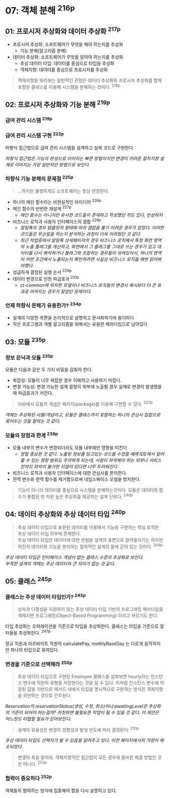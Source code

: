 # 07: 객체 분해 <sup>216p</sup>

## 01: 프로시저 추상화와 데이터 추상화 <sup>217p</sup>

- 프로시저 추상화: 소프트웨어가 무엇을 해야 하는지를 추상화
  - 기능 분해(알고리즘 분해)
- 데이터 추상화: 소프트웨어가 무엇을 알아야 하는지를 추상화
  - 추상 데이터 타입: 데이터를 중심으로 타입을 추상화
  - 객체지향: 데이터를 중심으로 프로시저를 추상화

> 객체지향을 바라보는 일반적인 관점은 데이터 추상화와 프로시저 추상화를 함께 포함한 클래스를 이용해 시스템을 분해하는 것이다. <sup>218p</sup>

## 02: 프로시저 추상화와 기능 분해 <sup>219p</sup>

### 급여 관리 시스템 <sup>219p</sup>
### 급여 관리 시스템 구현 <sup>222p</sup>

하향식 접근법으로 급여 관리 시스템을 설계하고 실제 코드로 구현한다.

_하향식 접근법은 기능의 완성으로 이어지는 빠른 방법이지만 변경이 어려운 절차지향 설계로 이어지는 가장 일반적인 방법으로 보인다._

### 하향식 기능 분해의 문제점 <sup>225p</sup>

> ...하지만 불행하게도 소프트웨어는 항상 변경된다.

- 하나의 메인 함수라는 비현실적인 아이디어 <sup>226p</sup>
- 메인 함수의 빈번한 재설계 <sup>227p</sup>
  - _메인 함수는 아니지만 유사한 코드들이 존재하고 작성했던 적도 있다, 반성하자_
- 비즈니스 로직과 사용자 인터페이스의 결합 <sup>229p</sup>
  - _알림톡의 경우 템플릿의 형태에 따라 결합을 풀기 어려운 경우가 있었다. 이러한 코드들은 무슨일을 하는지 분석하는 과정이 더욱 어려웠던 것 같다._
  - _최근 작업중에서 알림톡 상세페이지의 경우 비즈니스 로직에서 특정 화면 영역의 노출 플래그를 계산하고, 화면에서 그 플래그를 그대로 쓰는 경우가 있고 데이터를 다시 해석하거나 플래그와 조합하는 경우들이 섞여있어서, 하나의 영역이 어떤 조건에서 노출되는지 확인하려면 사실상 비즈니스 로직을 매번 읽어봐야했다._
- 성급하게 결정된 실행 순서 <sup>229p</sup>
- 데이터 변경으로 인한 파급효과 <sup>231p</sup>
  - _ct-common에 위치한 모델이나 비즈니스 로직들의 변경시 예시보다 더 큰 효과로 어어지는 경우가 잦았던 문제이다._

### 언제 하향식 문해가 유용한가? <sup>234p</sup>

- 설계의 다양한 측면을 논리적으로 설명하고 문서화하기에 용이하다
- 작은 프로그램과 개별 알고리즘을 위해서는 유용한 패러다임으로 남아있다

## 03: 모듈 <sup>235p</sup>

### 정보 은닉과 모듈 <sup>235p</sup>

모듈은 다음과 같은 두 가지 비밀을 감춰야 한다.

- 복잡성: 모듈이 너무 복잡한 경우 이해하고 사용하기 어렵다.
- 변경 가능성: 변경 가능한 설계 결정이 외부에 노출될 경우 실제로 변경이 발생했을 때 파급효과가 커진다.

> 자바에서 모듈의 개념은 패키지(package)를 이용해 구현할 수 있다. <sup>237p</sup>

_객체는 추상화된 사물/개념이고, 모듈은 클래스까지 포함하는 하나의 관심사 집합으로 묶어두는 것을 말하는 것 같다._

### 모듈의 장점과 한계 <sup>239p</sup>

- 모듈 내부의 변수가 변경되더라도 모듈 내부에만 영향을 미친다
  - _정말 중요한 것 같다. 노출된 정보를 담고있는 코드를 수정할 때에 IDE에서 알려줄 수 있는 영향 범위도 주의하게 되는데, 사람이 파악해야 하는 외부나 서비스 전까지 파악이 불가한 지점이 있다면 너무 두려워진다._
- 비즈니스 로직과 사용자 인터페이스에 대한 관심사를 분리한다.
- 전역 변수와 전역 함수를 제거함으로써 네임스페이스 오염을 방지한다.

> 기능이 아니라 데이터를 중심으로 시스템을 분해하는것이다. 모듈은 데이터와 함수가 통합된 한 차원 높은 추상화를 제공하는 설계 단위다. <sup>240p</sup>

## 04: 데이터 추상화와 추상 데이터 타입 <sup>240p</sup>

> 추상 데이터 타입으로 표현된 데이터를 이용해서 기능을 구현하는 핵심 로직은 추상 데이터 타입 외부에 존재한다.\
> 추상 데이터 타입은 데이터에 대한 관점을 설계의 표면으로 끌어올리기는 하지만 여전히 데이터와 기능을 분리하는 절차적인 설계의 틀에 갇혀 있는 것이다. <sup>244p</sup>

_추상 데이터 타입은 인터페이스 개념이 없는 클래스 수준의 추상화로 보인다.\
부족한 설계의 객체는 추상 데이터와 큰 차이가 없는 것 같다._

## 05: 클래스 <sup>245p</sup>

### 클래스는 추상 데이터 타입인가? <sup>245p</sup>

> 상속과 다형성을 지원하지 않는 추상 데이터 타입 기반의 프로그래밍 패러다임을 객체지반 프로그래밍(Object-Based Programming) 이라고 부르기도 한다.

타입 추상화는 오퍼레이션을 기준으로 타입을 추상화한다. 클래스는 타입을 기준으로 절차들을 추상화한다. <sup>247p</sup>

정규 직원과 아르바이트 직원의 calculatePay, mothlyBaseDay 는 다르게 동작하지만 하나의 타입으로 묶여있다.

### 변경을 기준으로 선택해라 <sup>250p</sup>

> 추상 데이터 타입으로 구현된 Employee 클래스를 살펴보면 hourly라는 인스턴스 변수에 직원의 유형을 저장한다는 것을 알 수 있다. 이처럼 인스턴스 변수에 저장된 값을 기반으로 메서드 내에서 타입을 명시적으로 구분하는 방식은 객체지향을 위반하는 것으로 간주된다.

_Reservation의 reservationStatus(생성, 수정, 취소)이나 awaitingLevel은 추상화의 기준이 되어야 하는걸까? 자칫하면 불필요한 작업이 될 수 있을 것 같다. 이 제안은 어느정도 타협할 필요가 있어보인다._

> 설계의 유용성은 변경의 방향성과 발생 빈도에 따라 결정된다. <sup>251p</sup>

_추상 데이터 타입도 선택지가 될 수 있음을 알려주고 있다. 이전 페이지에서의 걱정이 해소되었다._

> 변경의 축을 찾아라. 객체지향적인 접근법이 모든 경우에 올바른 해결 방법인 것은 아니다. <sup>252p</sup>

### 협력이 중요하다 <sup>252p</sup>

객체들의 협력하는 방식에 집중해야 함을 다시 설명하고 있다.
